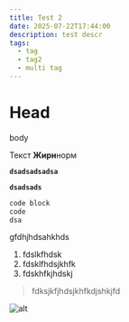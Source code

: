 ```yaml
---
title: Test 2
date: 2025-07-22T17:44:00
description: test descr
tags:
  - tag
  - tag2
  - multi tag
---
```


# Head

body

Текст **Жирн**норм

**`dsadsadsadsa`**

**`dsadsads`**

```bash
code block
code
dsa
```

gfdhjhdsahkhds

1. fdslkfhdsk
2. fdsklfhdsjkhfk
3. fdskhfkjhdskj

> fdksjkfjhdsjkhfkdjshkjfd

![alt](/uploads/IMG_3664.jpeg "image")
